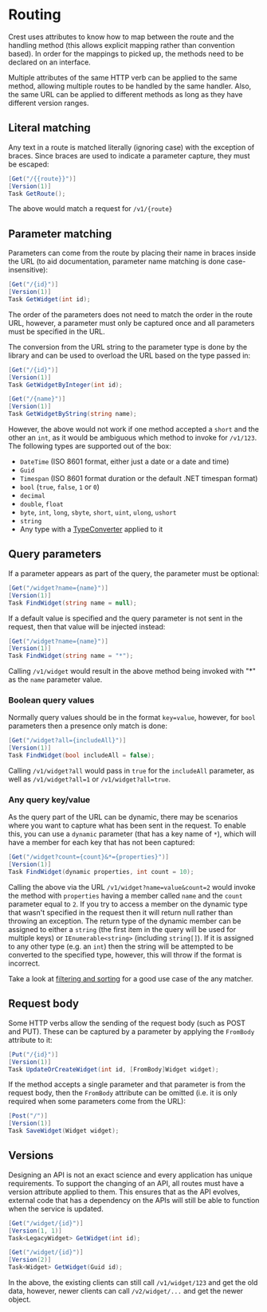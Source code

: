 # Routing

Crest uses attributes to know how to map between the route and the handling
method (this allows explicit mapping rather than convention based). In order
for the mappings to picked up, the methods need to be declared on an interface.

Multiple attributes of the same HTTP verb can be applied to the same method,
allowing multiple routes to be handled by the same handler. Also, the same URL
can be applied to different methods as long as they have different version
ranges.

## Literal matching

Any text in a route is matched literally (ignoring case) with the exception of
braces. Since braces are used to indicate a parameter capture, they must be
escaped:

``` C#
[Get("/{{route}}")]
[Version(1)]
Task GetRoute();
```

The above would match a request for `/v1/{route}`

## Parameter matching

Parameters can come from the route by placing their name in braces inside the
URL (to aid documentation, parameter name matching is done case-insensitive):

``` C#
[Get("/{id}")]
[Version(1)]
Task GetWidget(int id);
```

The order of the parameters does not need to match the order in the route URL,
however, a parameter must only be captured once and all parameters must be
specified in the URL.

The conversion from the URL string to the parameter type is done by the library
and can be used to overload the URL based on the type passed in:

``` C#
[Get("/{id}")]
[Version(1)]
Task GetWidgetByInteger(int id);

[Get("/{name}")]
[Version(1)]
Task GetWidgetByString(string name);
```

However, the above would not work if one method accepted a `short` and the
other an `int`, as it would be ambiguous which method to invoke for `/v1/123`.
The following types are supported out of the box:

+ `DateTime` (ISO 8601 format, either just a date or a date and time)
+ `Guid`
+ `Timespan` (ISO 8601 format duration or the default .NET timespan format)
+ `bool` (`true`, `false`, `1` or `0`)
+ `decimal`
+ `double`, `float`
+ `byte`, `int`, `long`, `sbyte`, `short`, `uint`, `ulong`, `ushort`
+ `string`
+ Any type with a [TypeConverter](https://docs.microsoft.com/en-gb/dotnet/api/system.componentmodel.typeconverter)
  applied to it

## Query parameters

If a parameter appears as part of the query, the parameter must be optional:

``` C#
[Get("/widget?name={name}")]
[Version(1)]
Task FindWidget(string name = null);
```

If a default value is specified and the query parameter is not sent in the
request, then that value will be injected instead:

``` C#
[Get("/widget?name={name}")]
[Version(1)]
Task FindWidget(string name = "*");
```

Calling `/v1/widget` would result in the above method being invoked with "*" as
the `name` parameter value.

### Boolean query values

Normally query values should be in the format `key=value`, however, for `bool`
parameters then a presence only match is done:

``` C#
[Get("/widget?all={includeAll}")]
[Version(1)]
Task FindWidget(bool includeAll = false);
```

Calling `/v1/widget?all` would pass in `true` for the `includeAll` parameter,
as well as `/v1/widget?all=1` or `/v1/widget?all=true`.

### Any query key/value

As the query part of the URL can be dynamic, there may be scenarios where you
want to capture what has been sent in the request. To enable this, you can use
a `dynamic` parameter (that has a key name of `*`), which will have a member for
each key that has not been captured:

``` C#
[Get("/widget?count={count}&*={properties}")]
[Version(1)]
Task FindWidget(dynamic properties, int count = 10);
```

Calling the above via the URL `/v1/widget?name=value&count=2` would invoke the
method with `properties` having a member called `name` and the `count` parameter
equal to `2`. If you try to access a member on the dynamic type that wasn't
specified in the request then it will return null rather than throwing an
exception. The return type of the dynamic member can be assigned to either a
`string` (the first item in the query will be used for multiple keys) or
`IEnumerable<string>` (including `string[]`). If it is assigned to any other
type (e.g. an `int`) then the string will be attempted to be converted to the
specified type, however, this will throw if the format is incorrect.

Take a look at [filtering and sorting](Filtering%20and%20Sorting.md) for a good
use case of the any matcher.

## Request body

Some HTTP verbs allow the sending of the request body (such as POST and PUT).
These can be captured by a parameter by applying the `FromBody` attribute to
it:

``` C#
[Put("/{id}")]
[Version(1)]
Task UpdateOrCreateWidget(int id, [FromBody]Widget widget);
```

If the method accepts a single parameter and that parameter is from the
request body, then the `FromBody` attribute can be omitted (i.e. it is only
required when some parameters come from the URL):

``` C#
[Post("/")]
[Version(1)]
Task SaveWidget(Widget widget);
```

## Versions

Designing an API is not an exact science and every application has unique
requirements. To support the changing of an API, all routes must have a version
attribute applied to them. This ensures that as the API evolves, external code
that has a dependency on the APIs will still be able to function when the
service is updated.

``` C#
[Get("/widget/{id}")]
[Version(1, 1)]
Task<LegacyWidget> GetWidget(int id);

[Get("/widget/{id}")]
[Version(2)]
Task<Widget> GetWidget(Guid id);
```

In the above, the existing clients can still call `/v1/widget/123` and get
the old data, however, newer clients can call `/v2/widget/...` and get the
newer object.
